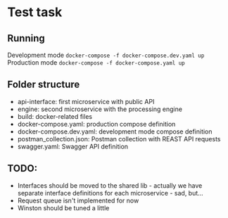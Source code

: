 # Test task

## Running
Development mode
`docker-compose -f docker-compose.dev.yaml up`
Production mode
`docker-compose -f docker-compose.yaml up`

## Folder structure
* api-interface: first microservice with public API
* engine: second microservice with the processing engine
* build: docker-related files
* docker-compose.yaml: production compose definition
* docker-compose.dev.yaml: development mode compose definition
* postman_collection.json: Postman collection with REAST API requests
* swagger.yaml: Swagger API definition

## TODO:
* Interfaces should be moved to the shared lib - actually we have separate interface definitions for each microservice - sad, but...
* Request queue isn't implemented for now
* Winston should be tuned a little